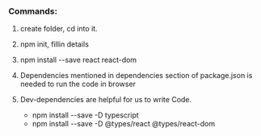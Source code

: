 ### Commands:

1. create folder, cd into it.

2. npm init, fillin details

3. npm install --save react react-dom

4. Dependencies mentioned in dependencies section of package.json is needed to run the code in browser 

5. Dev-dependencies are helpful for us to write Code.
   * npm install --save -D typescript
   * npm install --save -D @types/react @types/react-dom
   

